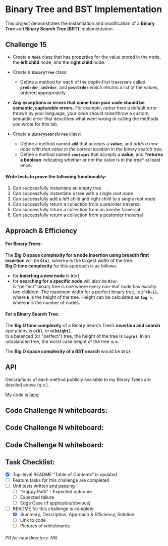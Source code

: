 # Binary Tree and BST Implementation
This project demonstrates the instantiation and modification of a __Binary Tree__ and __Binary Search Tree (BST)__ Implementation.

## Challenge 15
- Create a __`Node`__ class that has properties for the value stored in the node, the __left child__ node, and the __right child__ node.
- Create a __`BinaryTree`__ class:
	- Define a method for each of the depth-first traversals called __`preOrder`__, __`inOrder`__, and __`postOrder`__ which returns a list of the values, ordered appropriately.
- __Any exceptions or errors that come from your code should be semantic, capturable errors.__ For example, rather than a default error thrown by your language, your code should raise/throw a custom, semantic error that describes what went wrong in calling the methods you wrote for this lab.

- Create a __`BinarySearchTree`__ class:
	- Define a method named __`add`__ that accepts a __value__, and *adds a new node with that value in the correct location* in the binary search tree.
	- Define a method named __`contains`__ that accepts a __value__, and __*returns a boolean__ indicating whether or not the value is in the tree* at least once.

#### Write tests to prove the following functionality: <br>
1. Can successfully instantiate an empty tree
1. Can successfully instantiate a tree with a single root node
1. Can successfully add a left child and right child to a single root node
1. Can successfully return a collection from a preorder traversal
1. Can successfully return a collection from an inorder traversal
1. Can successfully return a collection from a postorder traversal

<!-- ## Challenge NN -->
<!-- Feature summary. -->

<!-- ## Challenge NN -->
<!-- Feature summary. -->

## Approach & Efficiency
#### For Binary Trees: 
The __Big O space complexity for a node insertion using breadth first insertion__ will be __`O(w)`__, where __`w`__ is the largest width of the tree. <br>
__Big O time complexity__ for this approach is as follows: <br>
- for __inserting a new node__ is __`O(n)`__ <br>
- for __searching for a specific node__ will also be __`O(n)`__. <br>
A "perfect" binary tree is one where every non-leaf node has exactly two children. The maximum width for a perfect binary tree, is __`2^(h-1)`__, where __`h`__ is the height of the tree. Height can be calculated as __`log n`__, where __`n`__ is the number of nodes.

#### For a Binary Search Tree:
The __Big O time complexity__ of a Binary Search Tree’s __insertion and search__ operations is __`O(h)`__, or __`O(height)`__. <br>
In a balanced (or "perfect") tree, the height of the tree is __`log(n)`__. In an unbalanced tree, the worst case height of the tree is __`n`__.

The __Big O space complexity of a BST search__ would be __`O(1)`__.

## API
Descriptions of each method publicly available to my Binary Trees are detailed above (q.v.).

My code is [here](dsna_py/data_structures/cc_15_tree/tree.py)

## Code Challenge N whiteboards:
<!-- ![CC-15 binary tree - 1](./RELATIVE_PATH) -->
<!-- ![CC-15 binary tree - 2](./RELATIVE_PATH) -->
<!-- ![CC-15 binary tree - 3](./RELATIVE_PATH) -->

## Code Challenge N whiteboard:
<!-- ![CC-16 binary tree - 1](./RELATIVE_PATH) -->

## Code Challenge N whiteboard:
<!-- ![CC-17 binary tree - 1](./RELATIVE_PATH) -->


## Task Checklist: <br>
- [X] Top-level README “Table of Contents” is updated <br>
- [ ] Feature tasks for this challenge are completed <br>
- [ ] Unit tests written and passing <br>
    - [ ] “Happy Path” - Expected outcome <br>
    - [ ] Expected failure <br>
    - [ ] Edge Case (if applicable/obvious) <br>
- [ ] README for this challenge is complete <br>
    - [X] Summary, Description, Approach & Efficiency, Solution <br>
    - [ ] Link to code <br>
    - [ ] Pictures of whiteboards <br>

###### PR for new directory: NN
